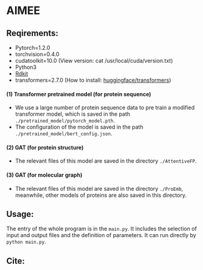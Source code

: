 # AIMEE
## Reqirements:
- Pytorch=1.2.0
- torchvision=0.4.0
- cudatoolkit=10.0 (View version: cat /usr/local/cuda/version.txt)
- Python3
- [Rdkit](https://www.rdkit.org/docs/GettingStartedInPython.html#getting-started-with-the-rdkit-in-python)
- transformers=2.7.0 (How to install: [huggingface/transformers](https://github.com/huggingface/transformers))
#### (1) Transformer pretrained model (for protein sequence)
- We use a large number of protein sequence data to pre train a modified transformer model, which is saved in the path `./pretrained_model/pytorch_model.pth`.
- The configuration of the model is saved in the path `./pretrained_model/bert_config.json`.
#### (2) GAT (for protein structure)
- The relevant files of this model are saved in the directory `./AttentiveFP`.
#### (3) GAT (for molecular graph)
- The relevant files of this model are saved in the directory `./ProEmb`, meanwhile, other models of proteins are also saved in this directory.
## Usage:
The entry of the whole program is in the `main.py`. It includes the selection of input and output files and the definition of parameters. It can run directly by `python main.py`.
## Cite:

> 


